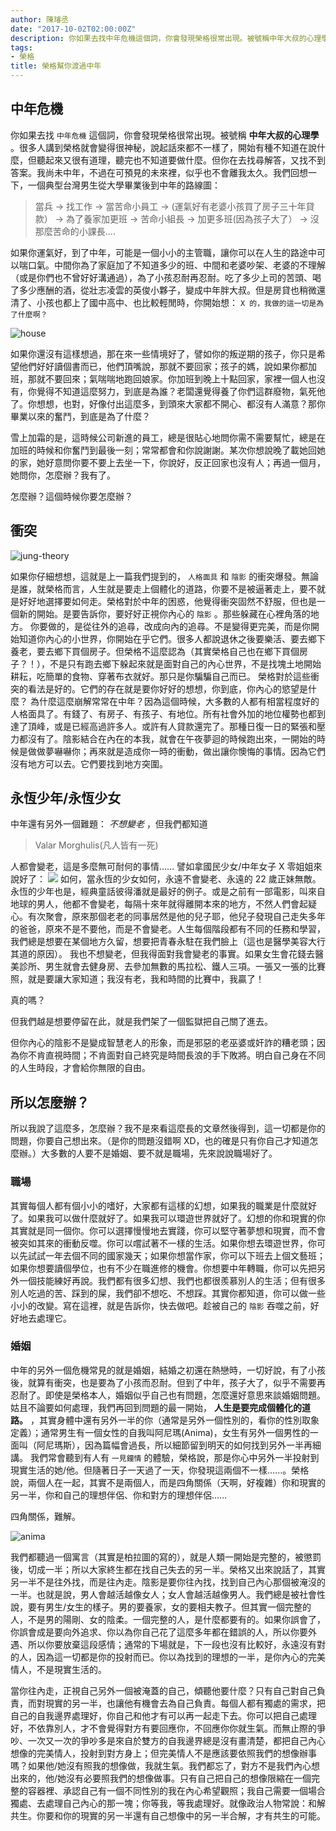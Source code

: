 ```yaml
---
author: 陳璿丞
date: "2017-10-02T02:00:00Z"
description: 你如果去找中年危機這個詞，你會發現榮格很常出現。被號稱中年大叔的心理學 。很多人講到榮格就會變得很神秘，說起話來都不一樣了，開始有種不知道在說什麼，但聽起來又很有道理，聽完也不知道要做什麼。但你在去找尋解答，又找不到答案。
tags:
- 榮格
title: 榮格幫你渡過中年
---
```


中年危機
--------

你如果去找 `中年危機` 這個詞，你會發現榮格很常出現。被號稱 **中年大叔的心理學** 。很多人講到榮格就會變得很神秘，說起話來都不一樣了，開始有種不知道在說什麼，但聽起來又很有道理，聽完也不知道要做什麼。但你在去找尋解答，又找不到答案。我尚未中年，不過在可預見的未來裡，似乎也不會離我太久。我們回想一下，一個典型台灣男生從大學畢業後到中年的路線圖： 
> 當兵 -&gt; 找工作 -&gt; 當苦命小員工 -&gt; (運氣好有老婆小孩買了房子三十年貸款） -&gt; 為了養家加更班 -&gt; 苦命小組長 -&gt; 加更多班(因為孩子大了） -&gt; 沒那麼苦命的小課長....


如果你運氣好，到了中年，可能是一個小小的主管職，讓你可以在人生的路途中可以喘口氣。中間你為了家庭加了不知道多少的班、中間和老婆吵架、老婆的不理解（或是你們也不曾好好溝通過），為了小孩忍耐再忍耐。吃了多少上司的苦頭、喝了多少應酬的酒，從壯志凌雲的英俊小夥子，變成中年胖大叔。但是房貸也稍微還清了、小孩也都上了國中高中、也比較輕閒時，你開始想： `X 的，我做的這一切是為了什麼啊？`

![house](https://i.imgur.com/eM4c5TA.jpg)

<!--more-->

如果你還沒有這樣想過，那在來一些情境好了，譬如你的叛逆期的孩子，你只是希望他們好好讀個書而已，他們頂嘴說，那就不要回家；孩子的媽，說如果你都加班，那就不要回來；氣喘喘地跑回娘家。你加班到晚上十點回家，家裡一個人也沒有，你覺得不知道這麼努力，到底是為誰？老闆還覺得養了你們這群廢物，氣死他了。你想想，也對，好像付出這麼多，到頭來大家都不開心、都沒有人滿意？那你畢業以來的奮鬥，到底是為了什麼？

雪上加霜的是，這時候公司新進的員工，總是很貼心地問你需不需要幫忙，總是在加班的時候和你奮鬥到最後一刻；常常都會和你說謝謝。某次你想說晚了載她回她的家，她好意問你要不要上去坐一下，你說好，反正回家也沒有人；再過一個月，她問你，怎麼辦？我有了。

怎麼辦？這個時候你要怎麼辦？

衝突
----

![jung-theory](https://i.imgur.com/cPlvtdC.png)

如果你仔細想想，這就是上一篇我們提到的， `人格面具` 和 `陰影` 的衝突爆發。無論是誰，就榮格而言，人生就是要走上個體化的道路，你要不是被逼著走上，要不就是好好地選擇要如何走。榮格對於中年的困惑，他覺得衝突固然不舒服，但也是一個新的開始。是要告訴你，要好好正視你內心的 `陰影` 。那些躲藏在心裡角落的地方。 你要做的，是從往外的追尋，改成向內的追尋。不是變得更完美，而是你開始知道你內心的小世界，你開始在乎它們。很多人都說退休之後要樂活、要去鄉下養老，要去鄉下買個房子。但榮格不這麼認為（其實榮格自己也在鄉下買個房子？！），不是只有跑去鄉下躲起來就是面對自己的內心世界，不是找塊土地開始耕耘，吃簡單的食物、穿著布衣就好。那只是你騙騙自己而已。 榮格對於這些衝突的看法是好的。它們的存在就是要你好好的想想，你到底，你內心的慾望是什麼？ 為什麼這麼崩解常常在中年？因為這個時候，大多數的人都有相當程度好的人格面具了。有錢了、有房子、有孩子、有地位。所有社會外加的地位權勢也都到達了頂峰，或是已經高過許多人。或許有人貸款還完了。那種日復一日的緊張和壓力都沒有了。陰影結合在內在的本我，就會在午夜夢迴的時候跑出來，一開始的時候是做做夢嚇嚇你；再來就是造成你一時的衝動，做出讓你懊悔的事情。因為它們沒有地方可以去。它們要找到地方突圍。

永恆少年/永恆少女
-----------------

中年還有另外一個難題： *不想變老* ，但我們都知道

> Valar Morghulis(凡人皆有一死)

人都會變老，這是多麼無可耐何的事情…… 譬如拿國民少女/中年女子 X 零姐姐來說好了： ![](https://i.imgur.com/kOat6rk.png) 如何，當永恆的少女如何，永遠不會變老、永遠的 22 歲正妹無敵。永恆的少年也是，經典童話彼得潘就是最好的例子。或是之前有一部電影，叫來自地球的男人，他都不會變老，每隔十來年就得離開本來的地方，不然人們會起疑心。有次聚會，原來那個老老的同事居然是他的兒子耶，他兒子發現自己走失多年的爸爸，原來不是不要他，而是不會變老。人生每個階段都有不同的任務和學習，我們總是想要在某個地方久留，想要把青春永駐在我們臉上（這也是醫學美容大行其道的原因）。 我也不想變老，但我得面對我會變老的事實。如果女生會花錢去醫美診所、男生就會去健身房、去參加無數的馬拉松、鐵人三項。一張又一張的比賽照，就是要讓大家知道；我沒有老，我和時間的比賽中，我贏了！

真的嗎？

但我們越是想要停留在此，就是我們架了一個監獄把自己關了進去。

但你內心的陰影不是變成智慧老人的形象，而是邪惡的老巫婆或奸詐的糟老頭；因為你不肯直視時間；不肯面對自己終究是時間長浪的手下敗將。明白自己身在不同的人生時段，才會給你無限的自由。

所以怎麼辦？
------------

所以我說了這麼多，怎麼辦？我不是來看這麼長的文章然後得到，這一切都是你的問題，你要自己想出來。（是你的問題沒錯啊 XD，也的確是只有你自己才知道怎麼辦。）大多數的人要不是婚姻、要不就是職場，先來說說職場好了。

### 職場

其實每個人都有個小小的嗜好，大家都有這樣的幻想，如果我的職業是什麼就好了。如果我可以做什麼就好了。如果我可以環遊世界就好了。幻想的你和現實的你其實就是同一個你。你可以選擇慢慢地去實踐，你可以堅守著夢想和現實，而不會被突如其來的衝動反噬。你可以嚐試著不一樣的生活。如果你想去環遊世界，你可以先試試一年去個不同的國家幾天；如果你想當作家，你可以下班去上個文藝班；如果你想要讀個學位，也有不少在職進修的機會。你想要中年轉職，你可以先把另外一個技能練好再說。我們都有很多幻想、我們也都很羨慕別人的生活；但有很多別人吃過的苦、踩到的屎，我們卻不想吃、不想踩。其實你都知道，你可以做一些小小的改變。寫在這裡，就是告訴你，快去做吧。趁被自己的 `陰影` 吞噬之前，好好地去處理它。

### 婚姻

中年的另外一個危機常見的就是婚姻，結婚之初還在熱戀時，一切好說，有了小孩後，就算有衝突，也是要為了小孩而忍耐。但到了中年，孩子大了，似乎不需要再忍耐了。即使是榮格本人，婚姻似乎自己也有問題，怎麼還好意思來談婚姻問題。姑且不論要如何處理，我們再回到問題的最一開始， **人生是要完成個體化的道路。** ，其實身體中還有另外一半的你（通常是另外一個性別的，看你的性別取象定義）；通常男生有一個女性的自我叫阿尼瑪(Anima)，女生有另外一個男性的一面叫（阿尼瑪斯），因為篇幅會過長，所以細節留到明天的如何找到另外一半再細講。 我們常會聽到有人有 `一見鐘情` 的體驗，榮格說，那是你心中另外一半投射到現實生活的她/他。但隨著日子一天過了一天，你發現這兩個不一樣……。榮格說，兩個人在一起，其實不是兩個人，而是四角關係（天啊，好複雜）你和現實的另一半，你和自己的理想伴侶、你和對方的理想伴侶……

四角關係，難解。

![anima](https://i.imgur.com/FbDulnY.png)

我們都聽過一個寓言（其實是柏拉圖的<span id="饗宴"></span>寫的），就是人類一開始是完整的，被懲罰後，切成一半；所以大家終生都在找自己失去的另一半。榮格又出來說話了，其實另一半不是往外找，而是往內走。陰影是要你往內找，找到自己內心那個被淹沒的一半。也就是說，男人會越活越像女人；女人會越活越像男人。我們總是被社會性說，要有男生/女生的樣子。男的要養家，女的要相夫教子。但其實一個完整的人，不是男的陽剛、女的陰柔。一個完整的人，是什麼都要有的。如果你誤會了，你誤會成是要向外追求、你以為你自己花了這麼多年都在錯誤的人，所以你要外遇、所以你要放棄這段感情；通常的下場就是，下一段也沒有比較好，永遠沒有對的人，因為這一切都是你的投射而已。你以為找到的理想的一半，是你內心的完美情人，不是現實生活的。

當你往內走，正視自己另外一個被淹蓋的自己，傾聽他要什麼？只有自己對自己負責，而對現實的另一半，也讓他有機會去為自己負責。每個人都有獨處的需求，把自己的自我邊界處理好，你自己和他才有可以再一起走下去。你可以把自己處理好，不依靠別人，才不會覺得對方有要回應你，不回應你你就生氣。而無止際的爭吵、一次又一次的爭吵多是來自於雙方的自我邊界總是沒有畫清楚，都把自己內心想像的完美情人，投射到對方身上；但完美情人不是應該要依照我們的想像辦事嗎？如果他/她沒有照我的想像做，我就生氣。我們都忘了，對方不是我們內心想出來的，他/她沒有必要照我們的想像做事。只有自己把自己的想像限縮在一個完整的容器裡、承認自己有一個不同性別的我在內心希望觀照；我自己需要一個場合獨處、去處理自己內心的那一塊；你等我，等我處理好。就像政治人物常說：和解共生。你要和你的現實的另一半還有自己想像中的另一半合解，才有共生的可能。

